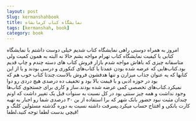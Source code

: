 ```yaml
---
layout: post
Slug: kermanshahbook
title: نمایشگاه کتاب کرمانشاه
tags: [kermanshah, book]
category: book
---
```



امروز به همراه دوستی راهی نمایشگاه کتاب شدیم خیلی دوست داشتم با نمایشگاه کتابی با کیفیت نمایشگاه کتاب تهرام مواجه بشم حالا نه البته به همون کمیت ولی متاسفانه چیزی که باهاش مواجه شدم بازار فروش کتاب های دسته چندم و چاپ قدیم بود.کتاب‌هایی که عرضه شده بودن عمدتا یا کتاب‌های کنکوری و درسی بودند و یا از این کتابها که یه عنوان جذاب میزارن و تنها هدفشون فروش بالاست.چندتا کتاب خوب هم که بود در حوزه ادبی و با قیمت بالا بود و تخفیف ده درصدی هیچ دردی رو دوا نمیکرد.کتاب‌های تخصصی کمی عرضه شده بودند.ساز و کاری برای جستجوی کتاب‌ها وجود نداشت و همه چیز سنتی بود در کل نسبت به سنوات قبل یک تغییر داشت که اونم چندان مثبت نبود حضور بانک شهر که برا استفاده از بن ۳۰ درصدی شما رو اجبار به تهیه کارت بانکی و افتتاح حساب میکرد.پسرفت داشته نسبت به دوره گذشته مسئولین کلنگ و قیچی بدست لطفا توجه کنید،لطفا!
